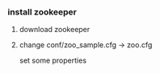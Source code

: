 ### install zookeeper 

1.  download zookeeper 

2.  change conf/zoo_sample.cfg  -> zoo.cfg

    set some properties
   
    